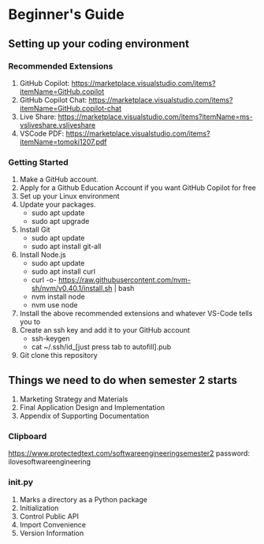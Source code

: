 # Beginner's Guide

## Setting up your coding environment

### Recommended Extensions

1. GitHub Copilot: https://marketplace.visualstudio.com/items?itemName=GitHub.copilot
2. GitHub Copilot Chat: https://marketplace.visualstudio.com/items?itemName=GitHub.copilot-chat
3. Live Share: https://marketplace.visualstudio.com/items?itemName=ms-vsliveshare.vsliveshare
4. VSCode PDF: https://marketplace.visualstudio.com/items?itemName=tomoki1207.pdf

### Getting Started

1. Make a GitHub account.
2. Apply for a Github Education Account if you want GitHub Copilot for free
3. Set up your Linux environment
4. Update your packages.
    - sudo apt update
    - sudo apt upgrade
5. Install Git
    - sudo apt update
    - sudo apt install git-all
6. Install Node.js
    - sudo apt update
    - sudo apt install curl
    - curl -o- https://raw.githubusercontent.com/nvm-sh/nvm/v0.40.1/install.sh | bash
    - nvm install node
    - nvm use node
7. Install the above recommended extensions and whatever VS-Code tells you to
8. Create an ssh key and add it to your GitHub account
    - ssh-keygen
    - cat ~/.ssh/id_[just press tab to autofill].pub
9. Git clone this repository

## Things we need to do when semester 2 starts

1. Marketing Strategy and Materials
2. Final Application Design and Implementation
3. Appendix of Supporting Documentation

### Clipboard

https://www.protectedtext.com/softwareengineeringsemester2
password: ilovesoftwareengineering

### __init__.py

1. Marks a directory as a Python package
2. Initialization
3. Control Public API
4. Import Convenience
5. Version Information